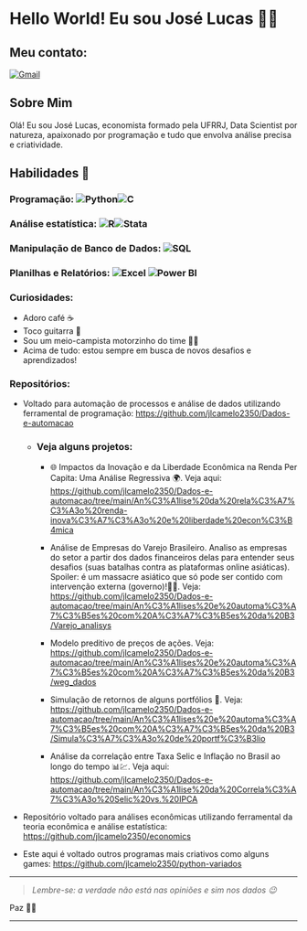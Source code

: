 
# Hello World! Eu sou José Lucas 👋😁

## Meu contato:
[![Gmail](https://img.shields.io/badge/Gmail-D14836?style=for-the-badge&logo=gmail&logoColor=white)](mailto:jlcam3250@gmail.com)

## Sobre Mim

Olá! Eu sou José Lucas, economista formado pela UFRRJ, Data Scientist por natureza, apaixonado por programação e tudo que envolva análise precisa e criatividade. 

## Habilidades 🚀
### Programação: ![Python](https://img.shields.io/badge/Python-3776AB?style=for-the-badge&logo=python&logoColor=yellow)![C](https://img.shields.io/badge/C-00599C?style=for-the-badge&logo=c&logoColor=blue)
### Análise estatística: ![R](https://img.shields.io/badge/R-276DC3?style=for-the-badge&logo=r&logoColor=white)![Stata](https://img.shields.io/badge/Stata-1F3B4D?style=for-the-badge&logo=stata&logoColor=white)
### Manipulação de Banco de Dados: ![SQL](https://img.shields.io/badge/SQL-4479A1?style=for-the-badge&logo=sql&logoColor=white)
### Planilhas e Relatórios: ![Excel](https://img.shields.io/badge/Microsoft_Excel-217346?style=for-the-badge&logo=microsoft-excel&logoColor=white) ![Power BI](https://img.shields.io/badge/Power%20BI-F2C811?style=for-the-badge&logo=power-bi&logoColor=white)

### Curiosidades:
- Adoro café ☕️
- Toco guitarra 🎸
- Sou um meio-campista motorzinho do time 💪🙂
- Acima de tudo: estou sempre em busca de novos desafios e aprendizados!

### Repositórios:
- Voltado para automação de processos e análise de dados utilizando ferramental de programação: https://github.com/jlcamelo2350/Dados-e-automacao
  - ### **Veja alguns projetos:**
     -  🌐 Impactos da Inovação e da Liberdade Econômica na Renda Per Capita: Uma Análise Regressiva 🌍. Veja aqui: https://github.com/jlcamelo2350/Dados-e-automacao/tree/main/An%C3%A1lise%20da%20rela%C3%A7%C3%A3o%20renda-inova%C3%A7%C3%A3o%20e%20liberdade%20econ%C3%B4mica
 
     - Análise de Empresas do Varejo Brasileiro. Analiso as empresas do setor a partir dos dados financeiros delas para entender seus desafios (suas batalhas contra as plataformas online asiáticas). Spoiler: é um massacre asiático que só pode ser contido com intervenção externa (governo)!🤫😉. Veja: https://github.com/jlcamelo2350/Dados-e-automacao/tree/main/An%C3%A1lises%20e%20automa%C3%A7%C3%B5es%20com%20A%C3%A7%C3%B5es%20da%20B3/Varejo_analisys
     -  Modelo preditivo de preços de ações. Veja: https://github.com/jlcamelo2350/Dados-e-automacao/tree/main/An%C3%A1lises%20e%20automa%C3%A7%C3%B5es%20com%20A%C3%A7%C3%B5es%20da%20B3/weg_dados
    
     -  Simulação de retornos de alguns portfólios 💸. Veja: https://github.com/jlcamelo2350/Dados-e-automacao/tree/main/An%C3%A1lises%20e%20automa%C3%A7%C3%B5es%20com%20A%C3%A7%C3%B5es%20da%20B3/Simula%C3%A7%C3%A3o%20de%20portf%C3%B3lio
     -  Análise da correlação entre Taxa Selic e Inflação no Brasil ao longo do tempo 📊💹. Veja aqui: https://github.com/jlcamelo2350/Dados-e-automacao/tree/main/An%C3%A1lise%20da%20Correla%C3%A7%C3%A3o%20Selic%20vs.%20IPCA   
 
- Repositório voltado para análises econômicas utilizando ferramental da teoria econômica e análise estatística: https://github.com/jlcamelo2350/economics
- Este aqui é voltado outros programas mais criativos como alguns games: https://github.com/jlcamelo2350/python-variados

---
> *Lembre-se: a verdade não está nas opiniões e sim nos dados 😉*

Paz 🖖🌟

---
